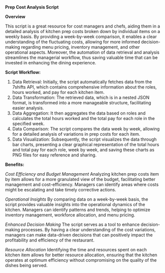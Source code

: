 **Prep Cost Analysis Script**

**Overview**

This script is a great resource for cost managers and chefs, aiding them in a detailed analysis of kitchen prep costs broken down by individual items on a weekly basis. By providing a week-by-week comparison, it enables a clear understanding of the fluctuating costs, allowing for more informed decision-making regarding menu pricing, inventory management, and other operational aspects. Moreover, the automation of data retrieval and analysis streamlines the managerial workflow, thus saving valuable time that can be invested in enhancing the dining experience.

**Script Workflow:**

1. Data Retrieval: Initially, the script automatically fetches data from the 7shifts API, which contains comprehensive information about the roles, hours worked, and pay for each kitchen item.
2. Data Transformation: The retrieved data, which is in a nested JSON format, is transformed into a more manageable structure, facilitating easier analysis.
3. Data Aggregation: It then aggregates the data based on roles and calculates the total hours worked and the total pay for each role in the specified week.
4. Data Comparison: The script compares the data week by week, allowing for a detailed analysis of variations in prep costs for each item.
5. Data Visualization: Subsequently, the script visualizes the data through bar charts, presenting a clear graphical representation of the total hours and total pay for each role, week by week, and saving these charts as PNG files for easy reference and sharing.

**Benefits:**

_Cost Efficiency and Budget Management_
Analyzing kitchen prep costs item by item allows for a more granulated view of the budget, facilitating better management and cost-efficiency. Managers can identify areas where costs might be escalating and take timely corrective actions.

_Operational Insights_
By comparing data on a week-by-week basis, the script provides valuable insights into the operational dynamics of the kitchen. Managers can identify patterns and trends, helping to optimize inventory management, workforce allocation, and menu pricing.

_Enhanced Decision Making_
The script serves as a tool to enhance decision-making processes. By having a clear understanding of the cost variations, managers can make data-driven decisions that can positively impact the profitability and efficiency of the restaurant.

_Resource Allocation_
Identifying the time and resources spent on each kitchen item allows for better resource allocation, ensuring that the kitchen operates at optimum efficiency without compromising on the quality of the dishes being served.
